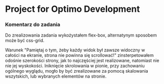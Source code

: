 # Project for Optimo Development

### Komentarz do zadania

Do zrealizowania zadania wykożystałem flex-box, alternatynym sposobem może być css-grid.

Warunek "Pamiętaj o tym, żeby każdy widok był zawsze widoczny w całości na ekranie, strona nie
powinna się scrollować!" zinsterpetowałem odośnie szerokości strony, jak to najczęściej jest realizowane, natomiast nie nie jej wyskokości.
Iniknięcie skrolowania w pionie, przy zachowaniu ogólnego wyglądu, mogło by być zrealizowane za pomocą skalowania wszytskich, lub wybranych elementów na stronie.
